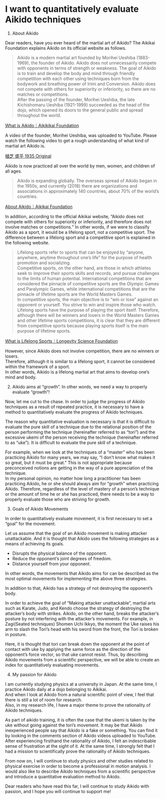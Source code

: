 # I want to quantitatively evaluate Aikido techniques

1. About Aikido

Dear readers, have you ever heard of the martial art of Aikido?
The Aikikai Foundation explains Aikido on its official website as follows.

> Aikido is a modern martial art founded by Morihei Ueshiba (1883-1969), the founder of Aikido. Aikido does not unnecessarily compete with opponents in terms of strength or weakness. The goal of Aikido is to train and develop the body and mind through friendly competition with each other using techniques born from the bodywork and breathing power of Irimi and Conversion. Aikido does not compete with others for superiority or inferiority, so there are no matches or competitions.  
> After the passing of the founder, Morihei Ueshiba, the late Kichishomaru Ueshiba (1921-1999) succeeded as the head of the dojo, which opened its doors to the general public and spread throughout the world.

[What is Aikido｜Aikikikai Foundation](http://www.aikikai.or.jp/aikido/index.html)

A video of the founder, Morihei Ueshiba, was uploaded to YouTube. Please watch the following video to get a rough understanding of what kind of martial art Aikido is.

[植芝 盛平 1935 Original](https://youtu.be/d_edhmu-iFE)

Aikido is now practiced all over the world by men, women, and children of all ages.

> Aikido is expanding globally. The overseas spread of Aikido began in the 1950s, and currently (2018) there are organizations and associations in approximately 140 countries, about 70% of the world’s countries.

[About Aikido｜Aikikai Foundation](http://www.aikikai.or.jp/aikido/about.html)

In addition, according to the official Aikikai website, “Aikido does not compete with others for superiority or inferiority, and therefore does not involve matches or competitions.” In other words, if we were to classify Aikido as a sport, it would be a lifelong sport, not a competitive sport.
The difference between a lifelong sport and a competitive sport is explained in the following website.

>Lifelong sports refer to sports that can be enjoyed by “anyone, anywhere, anytime throughout one’s life” for the purpose of health promotion and socializing.  
> Competitive sports, on the other hand, are those in which athletes seek to improve their sports skills and records, and pursue challenges to the limits of human potential. International competitions that are considered the pinnacle of competitive sports are the Olympic Games and Paralympic Games, while international competitions that are the pinnacle of lifetime sports are the World Masters Games.  
> In competitive sports, the main objective is to “win or lose” against an opponent or yourself. You strive to win and inspire those who watch. Lifelong sports have the purpose of playing the sport itself. Therefore, although there will be winners and losers in the World Masters Games and other lifetime sports competitions, it is clear that they are different from competitive sports because playing sports itself is the main purpose of lifetime sports.

[What is Lifelong Sports｜Longevity Science Foundation](https://www.tyojyu.or.jp/net/kenkou-tyoju/shintai-shumi/sports.html#:~:text=%E4%B8%80%E6%96%B9%E7%AB%B6%E6%8A%80%E3%82%B9%E3%83%9D%E3%83%BC%E3%83%84%E3%81%AF%E3%80%81%E3%82%B9%E3%83%9D%E3%83%BC%E3%83%84,%E3%83%AF%E3%83%BC%E3%83%AB%E3%83%89%E3%83%9E%E3%82%B9%E3%82%BF%E3%83%BC%E3%82%BA%E3%82%B2%E3%83%BC%E3%83%A0%E3%82%BA%E3%81%8C%E3%81%82%E3%82%8A%E3%81%BE%E3%81%99%E3%80%82)

 However, since Aikido does not involve competition, there are no winners or losers.  
Therefore, although it is similar to a lifelong sport, it cannot be considered within the framework of a sport.  
In other words, Aikido is a lifelong martial art that aims to develop one’s mind and body.

2. Aikido aims at “growth”. In other words, we need a way to properly evaluate “growth”!

Now, let me cut to the chase. In order to judge the progress of Aikido techniques as a result of repeated practice, it is necessary to have a method to quantitatively evaluate the progress of Aikido techniques.

The reason why quantitative evaluation is necessary is that it is difficult to evaluate the pure skill of a technique due to the relational position of the person performing the technique (hereinafter referred to as “tori”) and the excessive ukemi of the person receiving the technique (hereinafter referred to as “uke”). It is difficult to evaluate the pure skill of a technique.

For example, when we look at the techniques of a “master” who has been practicing Aikido for many years, we may say, “I don’t know what makes it so great, but it must be great.” This is not appropriate because preconceived notions are getting in the way of a pure appreciation of the technique.  
In my personal opinion, no matter how long a practitioner has been practicing Aikido, he or she should always aim for “growth” when practicing Aikido. Therefore, regardless of the level of mastery of a person’s technique or the amount of time he or she has practiced, there needs to be a way to properly evaluate those who are striving for growth.

3. Goals of Aikido Movements

In order to quantitatively evaluate movement, it is first necessary to set a “goal” for the movement.

Let us assume that the goal of an Aikido movement is making attacker unattackable. And it is thought that Aikido uses the following strategies as a means of achieving its goals.

- Disrupts the physical balance of the opponent.
- Reduce the opponent’s joint degrees of freedom.
- Distance yourself from your opponent.

In other words, the movements that Aikido aims for can be described as the most optimal movements for implementing the above three strategies.

In addition to that, Aikido has a strategy of not destroying the opponent’s body.

In order to achieve the goal of “Making attacker unattackable”, martial arts such as Karate, Judo, and Kendo choose the strategy of destroying the attacker’s body with strikes.
Aikido, on the other hand, breaks the attacker’s posture by not interfering with the attacker’s movements. For example, in Zagi(Seated techniques) Shomen Uchi Ikkyo, the moment the Uke raises his arm to slash the Tori’s head with his sword from the front, the Tori is broken in posture.

Here, it is thought that tori can break down the opponent at the point of contact with uke by applying the same force as the direction of the opponent’s force vector, so that uke cannot resist.
Thus, by describing Aikido movements from a scientific perspective, we will be able to create an index for quantitatively evaluating movements.

4. My passion for Aikido

I am currently studying physics at a university in Japan. At the same time, I practice Aikido daily at a dojo belonging to Aikikai.  
And when I look at Aikido from a natural scientific point of view, I feel that there is still a lot of room for research.  
Also, in my research life, I have a major theme to prove the rationality of Aikido techniques.

As part of aikido training, it is often the case that the ukemi is taken by the uke without going against the tori’s movement. It may be that Aikido inexperienced people say that Aikido is a fake or something. You can find it by looking in the comments section of Aikido videos uploaded to YouTube. After experiencing firsthand the rationality of Aikido, I felt an indescribable sense of frustration at the sight of it. At the same time, I strongly felt that I had a mission to scientifically prove the rationality of Aikido techniques.

From now on, I will continue to study physics and other studies related to physical exercise in order to become a professional in motion analysis. I would also like to describe Aikido techniques from a scientific perspective and introduce a quantitative evaluation method to Aikido.

Dear readers who have read this far, I will continue to study Aikido with passion, and I hope you will continue to support me!
